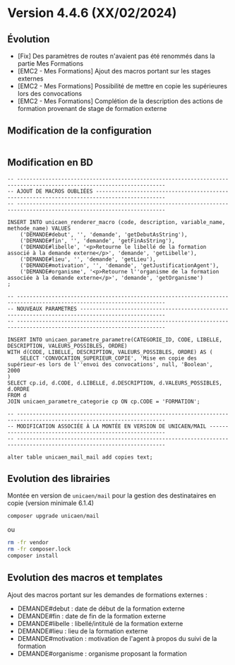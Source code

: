 Version 4.4.6 (XX/02/2024)
====

Évolution
---

- [Fix] Des paramètres de routes n'avaient pas été renommés dans la partie Mes Formations
- [EMC2 - Mes Formations] Ajout des macros portant sur les stages externes
- [EMC2 - Mes Formations] Possibilité de mettre en copie les supérieures lors des convocations
- [EMC2 - Mes Formations] Complétion de la description des actions de formation provenant de stage de formation externe
 
Modification de la configuration
---

```bash
```

Modification en BD
---

```postgresql
-- ---------------------------------------------------------------------------------------------------------------------
-- AJOUT DE MACROS OUBLIÉES --------------------------------------------------------------------------------------------
-- ---------------------------------------------------------------------------------------------------------------------

INSERT INTO unicaen_renderer_macro (code, description, variable_name, methode_name) VALUES
    ('DEMANDE#debut', '', 'demande', 'getDebutAsString'),
    ('DEMANDE#fin', '', 'demande', 'getFinAsString'),
    ('DEMANDE#libelle', '<p>Retourne le libellé de la formation associé à la demande externe</p>', 'demande', 'getLibelle'),
    ('DEMANDE#lieu', '', 'demande', 'getLieu'),
    ('DEMANDE#motivation', '', 'demande', 'getJustificationAgent'),
    ('DEMANDE#organisme', '<p>Retourne l''organisme de la formation associée à la demande externe</p>', 'demande', 'getOrganisme')
;

-- ---------------------------------------------------------------------------------------------------------------------
-- NOUVEAUX PARAMETRES -------------------------------------------------------------------------------------------------
-- ---------------------------------------------------------------------------------------------------------------------

INSERT INTO unicaen_parametre_parametre(CATEGORIE_ID, CODE, LIBELLE, DESCRIPTION, VALEURS_POSSIBLES, ORDRE)
WITH d(CODE, LIBELLE, DESCRIPTION, VALEURS_POSSIBLES, ORDRE) AS (
    SELECT 'CONVOCATION_SUPERIEUR_COPIE', 'Mise en copie des supérieur·es lors de l''envoi des convocations', null, 'Boolean',  2000
)
SELECT cp.id, d.CODE, d.LIBELLE, d.DESCRIPTION, d.VALEURS_POSSIBLES,  d.ORDRE
FROM d
JOIN unicaen_parametre_categorie cp ON cp.CODE = 'FORMATION';

-- ---------------------------------------------------------------------------------------------------------------------
-- MODIFICATION ASSOCIÉE À LA MONTÉE EN VERSION DE UNICAEN/MAIL --------------------------------------------------------
-- ---------------------------------------------------------------------------------------------------------------------

alter table unicaen_mail_mail add copies text;
```

Evolution des librairies
---

Montée en version de `unicaen/mail` pour la gestion des destinataires en copie (version minimale 6.1.4)

```bash
composer upgrade unicaen/mail
```

ou

```bash
rm -fr vendor
rm -fr composer.lock
composer install
```

Evolution des macros et templates
---

Ajout des macros portant sur les demandes de formations externes :
- DEMANDE#debut : date de début de la formation externe
- DEMANDE#fin : date de fin de la formation externe
- DEMANDE#libelle : libellé/intitulé de la formation externe
- DEMANDE#lieu : lieu de la formation externe
- DEMANDE#motivation : motivation de l'agent à propos du suivi de la formation
- DEMANDE#organisme : organisme proposant la formation

